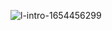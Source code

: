![l-intro-1654456299](https://user-images.githubusercontent.com/44072774/204636336-5419f8ac-24fb-4112-bc0b-b938905f3dc9.jpg)
